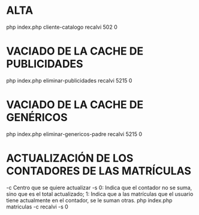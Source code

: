 # ALTA
php index.php cliente-catalogo recalvi 502 0

# VACIADO DE LA CACHE DE PUBLICIDADES
php index.php eliminar-publicidades recalvi 5215 0

# VACIADO DE LA CACHE DE GENÉRICOS
php index.php eliminar-genericos-padre recalvi 5215 0

# ACTUALIZACIÓN DE LOS CONTADORES DE LAS MATRÍCULAS
-c Centro que se quiere actualizar
-s 0: Indica que el contador no se suma, sino que es el total actualizado; 1: Indica que a las matrículas que el usuario tiene actualmente en el contador, se le suman otras.
php index.php matriculas -c recalvi -s 0
